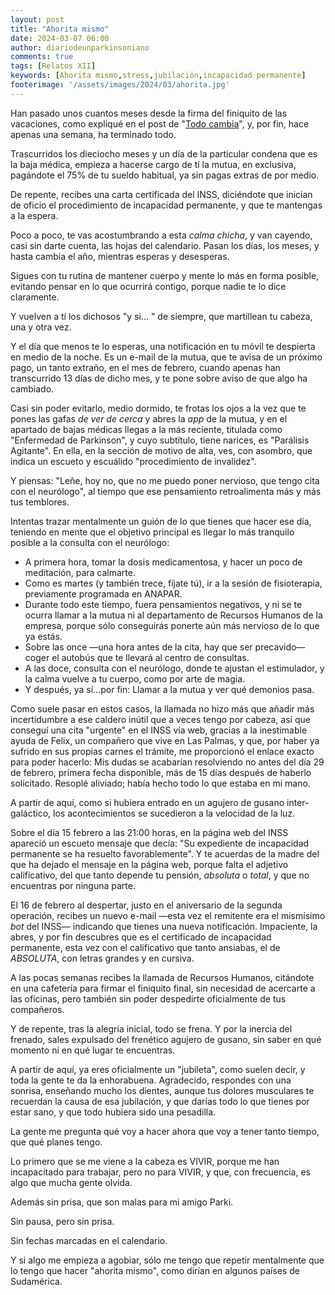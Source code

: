 ```yaml
---
layout: post
title: "Ahorita mismo"
date: 2024-03-07 06:00
author: diariodeunparkinsoniano
comments: true
tags: [Relatos XII] 
keywords: [Ahorita mismo,stress,jubilación,incapacidad permanente]
footerimage: '/assets/images/2024/03/ahorita.jpg'
---
```

Han pasado unos cuantos meses desde la firma del finiquito de las vacaciones, como expliqué en el post de "[Todo cambia](/post/2023/12/12/cambia-todo-cambia)", y, por fin, hace apenas una semana, ha terminado todo.

Trascurridos los dieciocho meses y un día de la particular condena que es la baja médica, empieza a hacerse cargo de tí la mutua, en exclusiva, pagándote el 75% de tu sueldo habitual, ya sin pagas extras de por medio.

De repente, recibes una carta certificada del INSS, diciéndote que inician de oficio el procedimiento de incapacidad permanente, y que te mantengas a la espera.

Poco a poco, te vas acostumbrando a esta *calma chicha*, y van cayendo, casi sin darte cuenta, las hojas del calendario. Pasan los días, los meses, y hasta cambia el año, mientras esperas y desesperas.

Sigues con tu rutina de mantener cuerpo y mente lo más en forma posible, evitando pensar en lo que ocurrirá contigo, porque nadie te lo dice claramente.

Y vuelven a tí los dichosos "y si... " de siempre, que martillean tu cabeza, una y otra vez.

Y el día que menos te lo esperas, una notificación en tu móvil te despierta en medio de la noche. Es un e-mail de la mutua, que te avisa de un próximo pago, un tanto extraño, en el mes de febrero, cuando apenas han transcurrido 13 días de dicho mes, y te pone sobre aviso de que algo ha cambiado.

Casi sin poder evitarlo, medio dormido, te frotas los ojos a la vez que te pones las gafas *de ver de cerca* y abres la *app* de la mutua, y en el apartado de bajas médicas llegas a la más reciente, titulada como "Enfermedad de Parkinson", y cuyo subtítulo, tiene narices, es "Parálisis Agitante". En ella, en la sección de motivo de alta, ves, con asombro, que indica un escueto y escuálido "procedimiento de invalidez".

Y piensas: "Leñe, hoy no, que no me puedo poner nervioso, que tengo cita con el neurólogo", al tiempo que ese pensamiento retroalimenta más y más tus temblores.

Intentas trazar mentalmente un guión de lo que tienes que hacer ese día, teniendo en mente que el objetivo principal es llegar lo más tranquilo posible a la consulta con el neurólogo:

- A primera hora, tomar la dosis medicamentosa, y hacer un poco de meditación, para calmarte.
- Como es martes (y también trece, fíjate tú), ir a la sesión de fisioterapia, previamente programada en ANAPAR.
- Durante todo este tiempo, fuera pensamientos negativos, y ni se te ocurra llamar a la mutua ni al departamento de Recursos Humanos de la empresa, porque sólo conseguirás ponerte aún más nervioso de lo que ya estás.
- Sobre las once —una hora antes de la cita, hay que ser precavido— coger el autobús que te llevará al centro de consultas.
- A las doce, consulta con el neurólogo, donde te ajustan el estimulador, y la calma vuelve a tu cuerpo, como por arte de magia.
- Y después, ya sí...por fin: Llamar a la mutua y ver qué demonios pasa.

Como suele pasar en estos casos, la llamada no hizo más que añadir más incertidumbre a ese caldero inútil que a veces tengo por cabeza, así que conseguí una cita "urgente" en el INSS vía web, gracias a la inestimable ayuda de Felix, un compañero que vive en Las Palmas, y que, por haber ya sufrido en sus propias carnes el trámite, me proporcionó el enlace exacto para poder hacerlo: Mis dudas se acabarían resolviendo no antes del día 29 de febrero, primera fecha disponible, más de 15 días después de haberlo solicitado.
Resoplé aliviado; había hecho todo lo que estaba en mi mano.

A partir de aquí, como si hubiera entrado en un agujero de gusano inter-galáctico, los acontecimientos se sucedieron a la velocidad de la luz.

Sobre el día 15 febrero a las 21:00 horas, en la página web del INSS apareció un escueto mensaje que decía: "Su expediente de incapacidad permanente se ha resuelto favorablemente".
Y te acuerdas de la madre del que ha dejado el mensaje en la página web, porque falta el adjetivo calificativo, del que tanto depende tu pensión, *absoluta* o *total*, y que no encuentras por ninguna parte.

El 16 de febrero al despertar, justo en el aniversario de la segunda operación, recibes un nuevo e-mail —esta vez el remitente era el mismísimo *bot* del INSS— indicando que tienes una nueva notificación.
Impaciente, la abres, y por fin descubres que es el certificado de incapacidad permanente, esta vez con el calificativo que tanto ansiabas, el de *ABSOLUTA*, con letras grandes y en cursiva.

A las pocas semanas recibes la llamada de Recursos Humanos, citándote en una cafetería para firmar el finiquito final, sin necesidad de acercarte a las oficinas, pero también sin poder despedirte oficialmente de tus compañeros.

Y de repente, tras la alegría inicial, todo se frena. Y por la inercia del frenado, sales expulsado del frenético agujero de gusano, sin saber en qué momento ni en qué lugar te encuentras.

A partir de aquí, ya eres oficialmente un "jubileta", como suelen decir, y toda la gente te da la enhorabuena.
Agradecido, respondes con una sonrisa, enseñando mucho los dientes, aunque tus dolores musculares te recuerdan la causa de esa jubilación, y que darías todo lo que tienes por estar sano, y que todo hubiera sido una pesadilla.

La gente me pregunta qué voy a hacer ahora que voy a tener tanto tiempo, que qué planes tengo.

Lo primero que se me viene a la cabeza es VIVIR, porque me han incapacitado para trabajar, pero no para VIVIR, y que, con frecuencia, es algo que mucha gente olvida.

Además sin prisa, que son malas para mi amigo Parki.

Sin pausa, pero sin prisa.

Sin fechas marcadas en el calendario.

Y si algo me empieza a agobiar, sólo me tengo que repetir mentalmente que lo tengo que hacer "ahorita mismo", como dirían en algunos países de Sudamérica.
